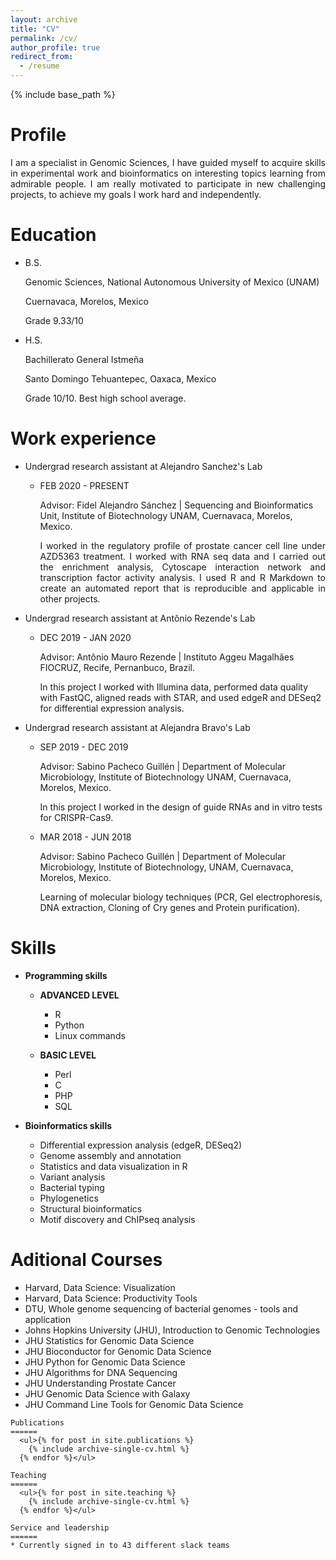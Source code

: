 ```yaml
---
layout: archive
title: "CV"
permalink: /cv/
author_profile: true
redirect_from:
  - /resume
---
```


{% include base_path %}

Profile
======
<div style="text-align: justify">
    I am a specialist in Genomic Sciences, I have guided myself to acquire skills in experimental work and bioinformatics on interesting topics learning from admirable people. I am really motivated to participate in new challenging projects, to achieve my goals I work hard and independently.
</div>


Education
======

* B.S. 
  
  Genomic Sciences, National Autonomous University of Mexico (UNAM)
  
  Cuernavaca, Morelos, Mexico 
  
  Grade 9.33/10 
* H.S. 
  
  Bachillerato General Istmeña 
  
  Santo Domingo Tehuantepec, Oaxaca, Mexico 
  
  Grade 10/10. Best high school average. 
 
Work experience
======
* Undergrad research assistant at Alejandro Sanchez's Lab
  * FEB 2020 - PRESENT
   
     Advisor: Fidel Alejandro Sánchez \| Sequencing and Bioinformatics Unit, Institute of Biotechnology UNAM, Cuernavaca, Morelos, Mexico.
      <div style="text-align: justify">
     I worked in the regulatory profile of prostate cancer cell line under AZD5363 treatment. I worked with RNA seq data and I carried out the enrichment analysis, Cytoscape interaction network and transcription factor activity analysis. I used R and R Markdown to create an automated report that is reproducible and applicable in other projects.
      </div>
  
* Undergrad research assistant at Antônio Rezende's Lab

   * DEC 2019 - JAN 2020
  
     Advisor: Antônio Mauro Rezende \| Instituto Aggeu Magalhães FIOCRUZ, Recife, Pernanbuco, Brazil.
     
     In this project I worked with Illumina data, performed data quality with FastQC, aligned reads with STAR, and used edgeR and DESeq2 for differential expression analysis.
     
* Undergrad research assistant at Alejandra Bravo's Lab

  * SEP 2019 - DEC 2019

     Advisor: Sabino Pacheco Guillén \| Department of Molecular Microbiology, Institute of Biotechnology UNAM, Cuernavaca, Morelos, Mexico.
   
     In this project I worked in the design of guide RNAs and in vitro tests for CRISPR-Cas9.
 
  * MAR 2018 - JUN 2018
 
     Advisor: Sabino Pacheco Guillén \| Department of Molecular Microbiology, Institute of Biotechnology, UNAM, Cuernavaca, Morelos, Mexico.
  
     Learning of molecular biology techniques (PCR, Gel electrophoresis, DNA extraction, Cloning of Cry genes and Protein purification).
  
Skills
======
* **Programming skills**
  * **ADVANCED LEVEL**
 
    * R 
    * Python
    * Linux commands
    
  * **BASIC LEVEL**
 
    * Perl
    * C
    * PHP
    * SQL
    
* **Bioinformatics skills**

  * Differential expression analysis (edgeR, DESeq2)
  * Genome assembly and annotation
  * Statistics and data visualization in R
  * Variant analysis
  * Bacterial typing
  * Phylogenetics
  * Structural bioinformatics
  * Motif discovery and ChIPseq analysis
 
Aditional Courses
======

 * Harvard, Data Science: Visualization
 * Harvard, Data Science: Productivity Tools
 * DTU, Whole genome sequencing of bacterial genomes - tools and application
 * Johns Hopkins University (JHU), Introduction to Genomic Technologies
 * JHU Statistics for Genomic Data Science
 * JHU Bioconductor for Genomic Data Science
 * JHU Python for Genomic Data Science
 * JHU Algorithms for DNA Sequencing
 * JHU Understanding Prostate Cancer
 * JHU Genomic Data Science with Galaxy
 * JHU Command Line Tools for Genomic Data Science

```{r eval=FALSE, include=FALSE}
Publications
======
  <ul>{% for post in site.publications %}
    {% include archive-single-cv.html %}
  {% endfor %}</ul> 
 
Teaching
======
  <ul>{% for post in site.teaching %}
    {% include archive-single-cv.html %}
  {% endfor %}</ul>
  
Service and leadership
======
* Currently signed in to 43 different slack teams
```
